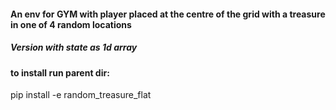 #### An env for GYM with player placed at the centre of the grid with a treasure in one of 4 random locations
##### Version with state as 1d array

#### to install run parent dir:
pip install -e random_treasure_flat